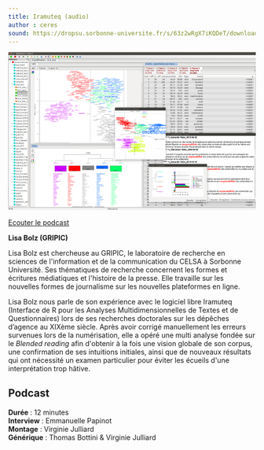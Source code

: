 ```yaml
---
title: Iramuteq (audio)
author : ceres
sound: https://dropsu.sorbonne-universite.fr/s/63z2wRgX7iKQDeT/download/Podcast_7_TXM_Gael_Lejeune.mp3
---
```


![Iramuteq](iramuteq.png)

[Ecouter le podcast](https://dropsu.sorbonne-universite.fr/s/paWZmM2t2iMDa46)

**Lisa Bolz (GRIPIC)**

Lisa Bolz est chercheuse au GRIPIC, le laboratoire de recherche en sciences de l'information et de la communication du CELSA à Sorbonne Université. Ses thématiques de recherche concernent les formes et écritures médiatiques et l'histoire de la presse. Elle travaille sur les nouvelles formes de journalisme sur les nouvelles plateformes en ligne.

Lisa Bolz nous parle de son expérience avec le logiciel libre Iramuteq (Interface de R pour les Analyses Multidimensionnelles de Textes et de Questionnaires) lors de ses recherches doctorales sur les dépêches d’agence au XIXème siècle. Après avoir corrigé manuellement les erreurs survenues lors de la numérisation, elle a opéré une multi analyse fondée sur le _Blended reading_ afin d'obtenir à la fois une vision globale de son corpus, une confirmation de ses intuitions initiales, ainsi que de nouveaux résultats qui ont nécessité un examen particulier pour éviter les écueils d'une interprétation trop hâtive.

## Podcast

**Durée** : 12 minutes  
**Interview** : Emmanuelle Papinot  
**Montage** : Virginie Julliard  
**Générique** : Thomas Bottini & Virginie Julliard
